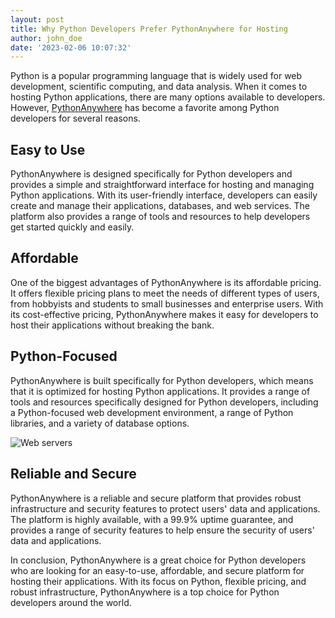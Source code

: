 ```yaml
---
layout: post
title: Why Python Developers Prefer PythonAnywhere for Hosting
author: john_doe
date: '2023-02-06 10:07:32'
---
```


Python is a popular programming language that is widely used for web development, scientific computing, and data analysis. When it comes to hosting Python applications, there are many options available to developers. However, [PythonAnywhere](https://www.pythonanywhere.com/?affiliate_id=00535ced) has become a favorite among Python developers for several reasons.


## Easy to Use

PythonAnywhere is designed specifically for Python developers and provides a simple and straightforward interface for hosting and managing Python applications. With its user-friendly interface, developers can easily create and manage their applications, databases, and web services. The platform also provides a range of tools and resources to help developers get started quickly and easily.

## Affordable

One of the biggest advantages of PythonAnywhere is its affordable pricing. It offers flexible pricing plans to meet the needs of different types of users, from hobbyists and students to small businesses and enterprise users. With its cost-effective pricing, PythonAnywhere makes it easy for developers to host their applications without breaking the bank.

## Python-Focused

PythonAnywhere is built specifically for Python developers, which means that it is optimized for hosting Python applications. It provides a range of tools and resources specifically designed for Python developers, including a Python-focused web development environment, a range of Python libraries, and a variety of database options.

![Web servers](../../images/web-servers.jpg)

## Reliable and Secure

PythonAnywhere is a reliable and secure platform that provides robust infrastructure and security features to protect users' data and applications. The platform is highly available, with a 99.9% uptime guarantee, and provides a range of security features to help ensure the security of users' data and applications.

In conclusion, PythonAnywhere is a great choice for Python developers who are looking for an easy-to-use, affordable, and secure platform for hosting their applications. With its focus on Python, flexible pricing, and robust infrastructure, PythonAnywhere is a top choice for Python developers around the world.


